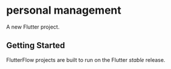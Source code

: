 # personal management

A new Flutter project.

## Getting Started

FlutterFlow projects are built to run on the Flutter _stable_ release.
